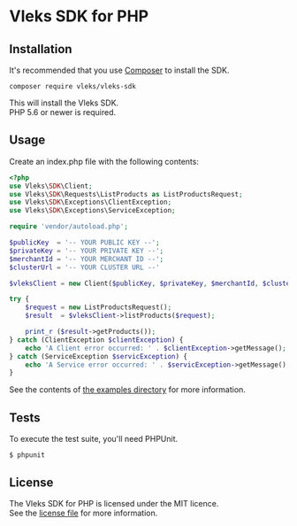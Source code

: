 # Vleks SDK for PHP

## Installation

It's recommended that you use [Composer](https://getcomposer.org/) to install the SDK.

```
composer require vleks/vleks-sdk
```

This will install the Vleks SDK.<br />
PHP 5.6 or newer is required.

## Usage

Create an index.php file with the following contents:

```php
<?php
use Vleks\SDK\Client;
use Vleks\SDK\Requests\ListProducts as ListProductsRequest;
use Vleks\SDK\Exceptions\ClientException;
use Vleks\SDK\Exceptions\ServiceException;

require 'vendor/autoload.php';

$publicKey  = '-- YOUR PUBLIC KEY --';
$privateKey = '-- YOUR PRIVATE KEY --';
$merchantId = '-- YOUR MERCHANT ID --';
$clusterUrl = '-- YOUR CLUSTER URL --'

$vleksClient = new Client($publicKey, $privateKey, $merchantId, $clusterUrl);

try {
    $request = new ListProductsRequest();
    $result  = $vleksClient->listProducts($request);

    print_r ($result->getProducts());
} catch (ClientException $clientException) {
    echo 'A Client error occurred: ' . $clientException->getMessage();
} catch (ServiceException $servicException) {
    echo 'A Service error occurred: ' . $servicException->getMessage();
}
```

See the contents of [the examples directory](examples/) for more information.

## Tests

To execute the test suite, you'll need PHPUnit.

```
$ phpunit
```

## License

The Vleks SDK for PHP is licensed under the MIT licence.<br />
See the [license file](LICENCE.md) for more information.
